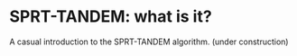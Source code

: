 # SPRT-TANDEM: what is it?
A casual introduction to the SPRT-TANDEM algorithm. (under construction)
